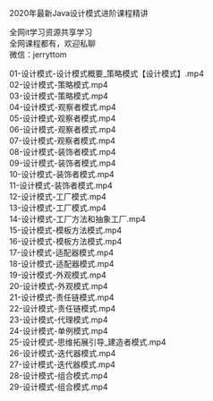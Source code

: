 2020年最新Java设计模式进阶课程精讲

全网it学习资源共享学习<br>全网课程都有，欢迎私聊<br>微信：jerryttom<br>

01-设计模式-设计模式概要_策略模式【设计模式】.mp4<br> 02-设计模式-策略模式.mp4<br> 03-设计模式-策略模式.mp4<br> 04-设计模式-观察者模式.mp4<br> 05-设计模式-观察者模式.mp4<br> 06-设计模式-观察者模式.mp4<br> 07-设计模式-观察者模式.mp4<br> 08-设计模式-装饰者模式.mp4<br> 09-设计模式-装饰者模式.mp4<br> 10-设计模式-装饰者模式.mp4<br> 11-设计模式-装饰者模式.mp4<br> 12-设计模式-工厂模式.mp4<br> 13-设计模式-工厂模式.mp4<br> 14-设计模式-工厂方法和抽象工厂.mp4<br> 15-设计模式-模板方法模式.mp4<br> 16-设计模式-模板方法模式.mp4<br> 17-设计模式-适配器模式.mp4<br> 18-设计模式-适配器模式.mp4<br> 19-设计模式-外观模式.mp4<br> 20-设计模式-外观模式.mp4<br> 21-设计模式-责任链模式.mp4<br> 22-设计模式-责任链模式.mp4<br> 23-设计模式-代理模式.mp4<br> 24-设计模式-单例模式.mp4<br> 25-设计模式-思维拓展引导_建造者模式.mp4<br> 26-设计模式-迭代器模式.mp4<br> 27-设计模式-迭代器模式.mp4<br> 28-设计模式-组合模式.mp4<br> 29-设计模式-组合模式.mp4